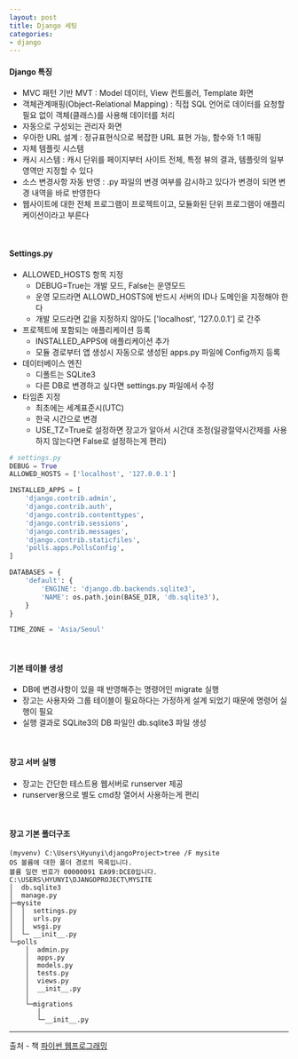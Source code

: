 ```yaml
---
layout: post
title: Django 세팅
categories:
- django
---
```

#### Django 특징
- MVC 패턴 기반 MVT : Model 데이터, View 컨트롤러, Template 화면
- 객체관계매핑(Object-Relational Mapping) : 직접 SQL 언어로 데이터를 요청할 필요 없이 객체(클래스)를 사용해 데이터를 처리
- 자동으로 구성되는 관리자 화면  
- 우아한 URL 설계 : 정규표현식으로 복잡한 URL 표현 가능, 함수와 1:1 매핑
- 자체 템플릿 시스템
- 캐시 시스템 : 캐시 단위를 페이지부터 사이트 전체, 특정 뷰의 결과, 템플릿의 일부 영역만 지정할 수 있다
- 소스 변경사항 자동 반영 : .py 파일의 변경 여부를 감시하고 있다가 변경이 되면 변경 내역을 바로 반영한다
- 웹사이트에 대한 전체 프로그램이 프로젝트이고, 모듈화된 단위 프로그램이 애플리케이션이라고 부른다

&nbsp;  
#### Settings.py
- ALLOWED_HOSTS 항목 지정
  * DEBUG=True는 개발 모드, False는 운영모드
  * 운영 모드라면 ALLOWD_HOSTS에 반드시 서버의 ID나 도메인을 지정해야 한다
  * 개발 모드라면 값을 지정하지 않아도 ['localhost', '127.0.0.1'] 로 간주
- 프로젝트에 포함되는 애플리케이션 등록
  * INSTALLED_APPS에 애플리케이션 추가
  * 모듈 경로부터 앱 생성시 자동으로 생성된 apps.py 파일에 Config까지 등록
- 데이터베이스 엔진
  * 디폴트는 SQLite3
  * 다른 DB로 변경하고 싶다면 settings.py 파일에서 수정
- 타임존 지정
  * 최초에는 세계표준시(UTC)
  * 한국 시간으로 변경
  * USE_TZ=True로 설정하면 장고가 알아서 시간대 조정(일광절약시간제를 사용하지 않는다면 False로 설정하는게 편리)

```python
# settings.py
DEBUG = True
ALLOWED_HOSTS = ['localhost', '127.0.0.1']

INSTALLED_APPS = [
    'django.contrib.admin',
    'django.contrib.auth',
    'django.contrib.contenttypes',
    'django.contrib.sessions',
    'django.contrib.messages',
    'django.contrib.staticfiles',
    'polls.apps.PollsConfig',
]

DATABASES = {
    'default': {
        'ENGINE': 'django.db.backends.sqlite3',
        'NAME': os.path.join(BASE_DIR, 'db.sqlite3'),
    }
}

TIME_ZONE = 'Asia/Seoul'
```

&nbsp;  
#### 기본 테이블 생성
- DB에 변경사항이 있을 때 반영해주는 명령어인 migrate 실행
- 장고는 사용자와 그룹 테이블이 필요하다는 가정하게 설계 되었기 때문에 명령어 실행이 필요
- 실행 결과로 SQLite3의 DB 파일인 db.sqlite3 파일 생성

&nbsp;  
#### 장고 서버 실행
- 장고는 간단한 테스트용 웹서버로 runserver 제공
- runserver용으로 별도 cmd창 열어서 사용하는게 편리

&nbsp;  
#### 장고 기본 폴더구조
```
(myvenv) C:\Users\Hyunyi\djangoProject>tree /F mysite
OS 볼륨에 대한 폴더 경로의 목록입니다.
볼륨 일련 번호가 00000091 EA99:DCE0입니다.
C:\USERS\HYUNYI\DJANGOPROJECT\MYSITE
│  db.sqlite3
│  manage.py
├─mysite
│  │  settings.py
│  │  urls.py
│  │  wsgi.py
│  └─ __init__.py
└─polls
    │  admin.py
    │  apps.py
    │  models.py
    │  tests.py
    │  views.py
    │  __init__.py
    │
    └─migrations
       │
       └─__init__.py  
```

---
출처 - 책 [파이썬 웹프로그래밍](http://www.hanbit.co.kr/store/books/look.php?p_code=B4329597070)
